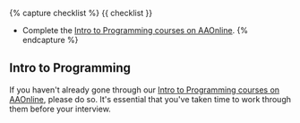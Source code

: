 {% capture checklist %}
{{ checklist }}
- Complete the [Intro to Programming courses on AAOnline][aao].
{% endcapture %}

## Intro to Programming

If you haven't already gone through our [Intro to Programming courses on AAOnline][aao], please do so. It's essential that you've taken time to work through them before your interview.

[aao]: https://www.aaonline.io/
